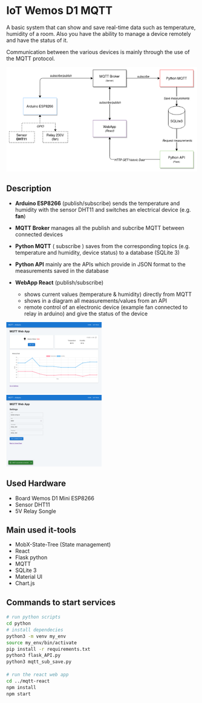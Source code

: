 # IoT Wemos D1 MQTT

A basic system that can show and save real-time data such as temperature, humidity of a room. Also you have the ability to manage a device remotely and have the status of it.

Communication between the various devices is mainly through the use of the MQTT protocol.

<img src="img/MQTT_schema.png" title="" alt="" data-align="center">

## Description

- **Arduino ESP8266** (publish/subscribe) sends the temperature and humidity with the sensor DHT11 and switches an electrical device (e.g. **fan**)

- **MQTT Broker** manages all the publish and subcribe MQTT between connected devices

- **Python MQTT** ( subscribe ) saves from the corresponding topics (e.g. temperature and humidity, device status) to a database (SQLite 3)

- **Python API** mainly are the APIs which provide in JSON format to the measurements saved in the database

- **WebApp React** (publish/subscribe)
  
  - shows current values (temperature & humidity) directly from MQTT
  - shows in a diagram all measurements/values from an API
  - remote control of an electronic device (example fan connected to relay in arduino) and give the status of the device

<img src="img/img_2.png" title="settings-react-webapp" alt="settings-react-webapp" data-align="center" width="50%">
<img src="img/img_1.png" title="home-react-webapp" alt="home-react-webapp" data-align="center" width="50%">

## Used Hardware

- Board Wemos D1 Mini ESP8266
- Sensor DHT11
- 5V Relay Songle

## Main used it-tools

- MobX-State-Tree (State management)
- React
- Flask python
- MQTT
- SQLite 3
- Material UI
- Chart.js

## Commands to start services

```bash
# run python scripts
cd python
# install dependecies
python3 -m venv my_env
source my_env/bin/activate
pip install -r requirements.txt
python3 flask_API.py
python3 mqtt_sub_save.py

# run the react web app
cd ../mqtt-react
npm install
npm start
```
